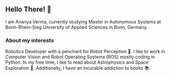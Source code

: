 ## Hello There! :wave:

I am Ananya Verma, currently studying Master in Autonomous Systems at Bonn-Rhein-Sieg University of Applied Sciences in Bonn, Germany. 

### About my interests

Robotics Developer with a penchant for Robot Perception :robot:. I like to work in Computer Vision and Robot Operating Systems (ROS) mostly coding in Python. In my free time, I like to read about Astrophysics and Space Exploration :night_with_stars:. Additionally, I have an incurable addiction to books :books:.
